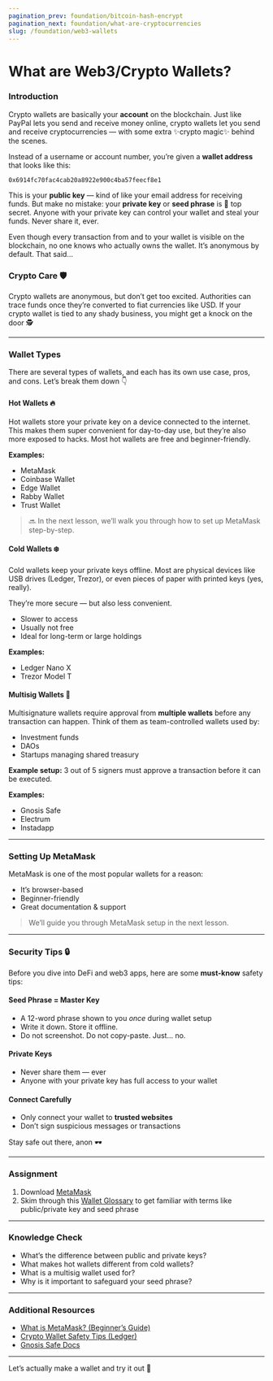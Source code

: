 ```yaml
---
pagination_prev: foundation/bitcoin-hash-encrypt
pagination_next: foundation/what-are-cryptocurrencies
slug: /foundation/web3-wallets
---
```

<!-- 
File: 6-web3-wallets.md
Description: Introduction to Web3 wallets, their setup, and security tips.
-->
# What are Web3/Crypto Wallets?

### Introduction

Crypto wallets are basically your **account** on the blockchain. Just like PayPal lets you send and receive money online, crypto wallets let you send and receive cryptocurrencies — with some extra ✨crypto magic✨ behind the scenes.

Instead of a username or account number, you’re given a **wallet address** that looks like this:
```
0x6914fc70fac4cab20a8922e900c4ba57feecf8e1
```
This is your **public key** — kind of like your email address for receiving funds. But make no mistake: your **private key** or **seed phrase** is 🔐 top secret. Anyone with your private key can control your wallet and steal your funds. Never share it, ever.

Even though every transaction from and to your wallet is visible on the blockchain, no one knows who actually owns the wallet. It’s anonymous by default. That said…

### Crypto Care 🛡️

Crypto wallets are anonymous, but don’t get too excited. Authorities can trace funds once they’re converted to fiat currencies like USD. If your crypto wallet is tied to any shady business, you might get a knock on the door 🕵️

---

### Wallet Types

There are several types of wallets, and each has its own use case, pros, and cons. Let’s break them down 👇

#### Hot Wallets 🔥
Hot wallets store your private key on a device connected to the internet. This makes them super convenient for day-to-day use, but they’re also more exposed to hacks. Most hot wallets are free and beginner-friendly.

**Examples:**
- MetaMask
- Coinbase Wallet
- Edge Wallet
- Rabby Wallet
- Trust Wallet

> 🔜 In the next lesson, we’ll walk you through how to set up MetaMask step-by-step.

#### Cold Wallets ❄️
Cold wallets keep your private keys offline. Most are physical devices like USB drives (Ledger, Trezor), or even pieces of paper with printed keys (yes, really).

They’re more secure — but also less convenient.
- Slower to access
- Usually not free
- Ideal for long-term or large holdings

**Examples:**
- Ledger Nano X
- Trezor Model T

#### Multisig Wallets 🧩
Multisignature wallets require approval from **multiple wallets** before any transaction can happen. Think of them as team-controlled wallets used by:
- Investment funds
- DAOs
- Startups managing shared treasury

**Example setup:** 3 out of 5 signers must approve a transaction before it can be executed.

**Examples:**
- Gnosis Safe
- Electrum
- Instadapp

---

### Setting Up MetaMask

MetaMask is one of the most popular wallets for a reason:
- It’s browser-based
- Beginner-friendly
- Great documentation & support

> We’ll guide you through MetaMask setup in the next lesson.

---

### Security Tips 🔒

Before you dive into DeFi and web3 apps, here are some **must-know** safety tips:

#### Seed Phrase = Master Key
- A 12-word phrase shown to you *once* during wallet setup
- Write it down. Store it offline.
- Do not screenshot. Do not copy-paste. Just… no.

#### Private Keys
- Never share them — ever
- Anyone with your private key has full access to your wallet

#### Connect Carefully
- Only connect your wallet to **trusted websites**
- Don’t sign suspicious messages or transactions

Stay safe out there, anon 🕶️

---

### Assignment

<div class="lesson-content__panel" markdown="1">

1. Download [MetaMask](https://metamask.io/)
2. Skim through this [Wallet Glossary](https://ethereum.org/en/developers/docs/accounts/#glossary) to get familiar with terms like public/private key and seed phrase

</div>

---

### Knowledge Check

- What’s the difference between public and private keys?
- What makes hot wallets different from cold wallets?
- What is a multisig wallet used for?
- Why is it important to safeguard your seed phrase?

---

### Additional Resources

- [What is MetaMask? (Beginner’s Guide)](https://www.coinbase.com/learn/crypto-basics/what-is-metamask)
- [Crypto Wallet Safety Tips (Ledger)](https://www.ledger.com/academy/security)
- [Gnosis Safe Docs](https://docs.safe.global/)

---

Let’s actually make a wallet and try it out 👾